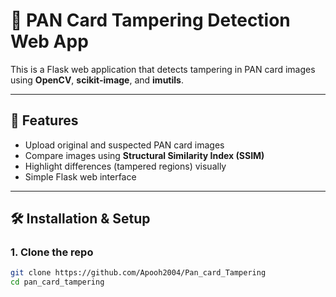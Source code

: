 # 🪪 PAN Card Tampering Detection Web App

This is a Flask web application that detects tampering in PAN card images using **OpenCV**, **scikit-image**, and **imutils**.

---

## 🚀 Features
- Upload original and suspected PAN card images
- Compare images using **Structural Similarity Index (SSIM)**
- Highlight differences (tampered regions) visually
- Simple Flask web interface

---

## 🛠️ Installation & Setup

### 1. Clone the repo
```bash
git clone https://github.com/Apooh2004/Pan_card_Tampering
cd pan_card_tampering
